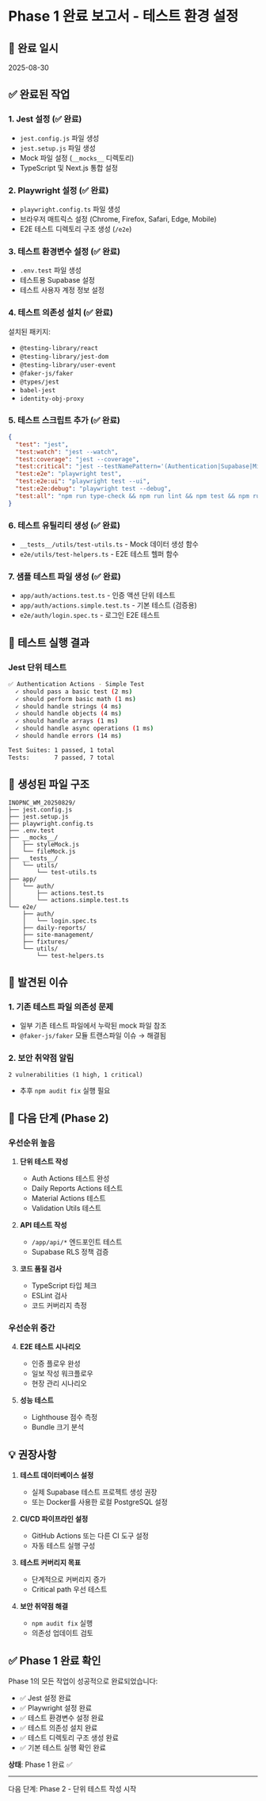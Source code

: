 # Phase 1 완료 보고서 - 테스트 환경 설정

## 📅 완료 일시
2025-08-30

## ✅ 완료된 작업

### 1. Jest 설정 (✅ 완료)
- `jest.config.js` 파일 생성
- `jest.setup.js` 파일 생성 
- Mock 파일 설정 (`__mocks__` 디렉토리)
- TypeScript 및 Next.js 통합 설정

### 2. Playwright 설정 (✅ 완료)
- `playwright.config.ts` 파일 생성
- 브라우저 매트릭스 설정 (Chrome, Firefox, Safari, Edge, Mobile)
- E2E 테스트 디렉토리 구조 생성 (`/e2e`)

### 3. 테스트 환경변수 설정 (✅ 완료)
- `.env.test` 파일 생성
- 테스트용 Supabase 설정
- 테스트 사용자 계정 정보 설정

### 4. 테스트 의존성 설치 (✅ 완료)
설치된 패키지:
- `@testing-library/react`
- `@testing-library/jest-dom`
- `@testing-library/user-event`
- `@faker-js/faker`
- `@types/jest`
- `babel-jest`
- `identity-obj-proxy`

### 5. 테스트 스크립트 추가 (✅ 완료)
```json
{
  "test": "jest",
  "test:watch": "jest --watch",
  "test:coverage": "jest --coverage",
  "test:critical": "jest --testNamePattern='(Authentication|Supabase|Middleware)' --bail",
  "test:e2e": "playwright test",
  "test:e2e:ui": "playwright test --ui",
  "test:e2e:debug": "playwright test --debug",
  "test:all": "npm run type-check && npm run lint && npm test && npm run test:e2e"
}
```

### 6. 테스트 유틸리티 생성 (✅ 완료)
- `__tests__/utils/test-utils.ts` - Mock 데이터 생성 함수
- `e2e/utils/test-helpers.ts` - E2E 테스트 헬퍼 함수

### 7. 샘플 테스트 파일 생성 (✅ 완료)
- `app/auth/actions.test.ts` - 인증 액션 단위 테스트
- `app/auth/actions.simple.test.ts` - 기본 테스트 (검증용)
- `e2e/auth/login.spec.ts` - 로그인 E2E 테스트

## 🧪 테스트 실행 결과

### Jest 단위 테스트
```bash
✅ Authentication Actions - Simple Test
  ✓ should pass a basic test (2 ms)
  ✓ should perform basic math (1 ms)
  ✓ should handle strings (4 ms)
  ✓ should handle objects (4 ms)
  ✓ should handle arrays (1 ms)
  ✓ should handle async operations (1 ms)
  ✓ should handle errors (14 ms)

Test Suites: 1 passed, 1 total
Tests:       7 passed, 7 total
```

## 📂 생성된 파일 구조
```
INOPNC_WM_20250829/
├── jest.config.js
├── jest.setup.js
├── playwright.config.ts
├── .env.test
├── __mocks__/
│   ├── styleMock.js
│   └── fileMock.js
├── __tests__/
│   └── utils/
│       └── test-utils.ts
├── app/
│   └── auth/
│       ├── actions.test.ts
│       └── actions.simple.test.ts
└── e2e/
    ├── auth/
    │   └── login.spec.ts
    ├── daily-reports/
    ├── site-management/
    ├── fixtures/
    └── utils/
        └── test-helpers.ts
```

## 🚨 발견된 이슈

### 1. 기존 테스트 파일 의존성 문제
- 일부 기존 테스트 파일에서 누락된 mock 파일 참조
- `@faker-js/faker` 모듈 트랜스파일 이슈 → 해결됨

### 2. 보안 취약점 알림
```
2 vulnerabilities (1 high, 1 critical)
```
- 추후 `npm audit fix` 실행 필요

## 📝 다음 단계 (Phase 2)

### 우선순위 높음
1. **단위 테스트 작성**
   - Auth Actions 테스트 완성
   - Daily Reports Actions 테스트
   - Material Actions 테스트
   - Validation Utils 테스트

2. **API 테스트 작성**
   - `/app/api/*` 엔드포인트 테스트
   - Supabase RLS 정책 검증

3. **코드 품질 검사**
   - TypeScript 타입 체크
   - ESLint 검사
   - 코드 커버리지 측정

### 우선순위 중간
4. **E2E 테스트 시나리오**
   - 인증 플로우 완성
   - 일보 작성 워크플로우
   - 현장 관리 시나리오

5. **성능 테스트**
   - Lighthouse 점수 측정
   - Bundle 크기 분석

## 💡 권장사항

1. **테스트 데이터베이스 설정**
   - 실제 Supabase 테스트 프로젝트 생성 권장
   - 또는 Docker를 사용한 로컬 PostgreSQL 설정

2. **CI/CD 파이프라인 설정**
   - GitHub Actions 또는 다른 CI 도구 설정
   - 자동 테스트 실행 구성

3. **테스트 커버리지 목표**
   - 단계적으로 커버리지 증가
   - Critical path 우선 테스트

4. **보안 취약점 해결**
   - `npm audit fix` 실행
   - 의존성 업데이트 검토

## ✅ Phase 1 완료 확인

Phase 1의 모든 작업이 성공적으로 완료되었습니다:
- ✅ Jest 설정 완료
- ✅ Playwright 설정 완료  
- ✅ 테스트 환경변수 설정 완료
- ✅ 테스트 의존성 설치 완료
- ✅ 테스트 디렉토리 구조 생성 완료
- ✅ 기본 테스트 실행 확인 완료

**상태**: Phase 1 완료 ✅

---

다음 단계: Phase 2 - 단위 테스트 작성 시작